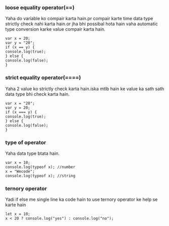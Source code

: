 ### loose equality operator(==)

Yaha do variable ko compair karta hain.pr compair karte time data type strictly check
nahi karta hain.or jha bhi possibal hota hain vaha automatic type conversion karke value
compair karta hain.

```
var x = 20;
var y = "20";
if (x == y) {
console.log(true);
} else {
console.log(false);
}
```

### strict equality operator(====)

Yaha 2 value ko strictly check karta hain.iska mtlb hain ke value ka sath sath data type
bhi check karta hain.

```
var x = "20";
var y = 20;
if (x === y) {
console.log(true);
} else {
console.log(false);
}
```

### type of operator

Yaha data type btata hain.

```
var x = 10;
console.log(typeof x); //number
x = "Wecode";
console.log(typeof x); //string
```

### ternory operator

Yadi if else me single line ka code hain to use ternory operator ke help se karte
hain

```
let x = 10;
x < 20 ? console.log("yes") : console.log("no");
```
